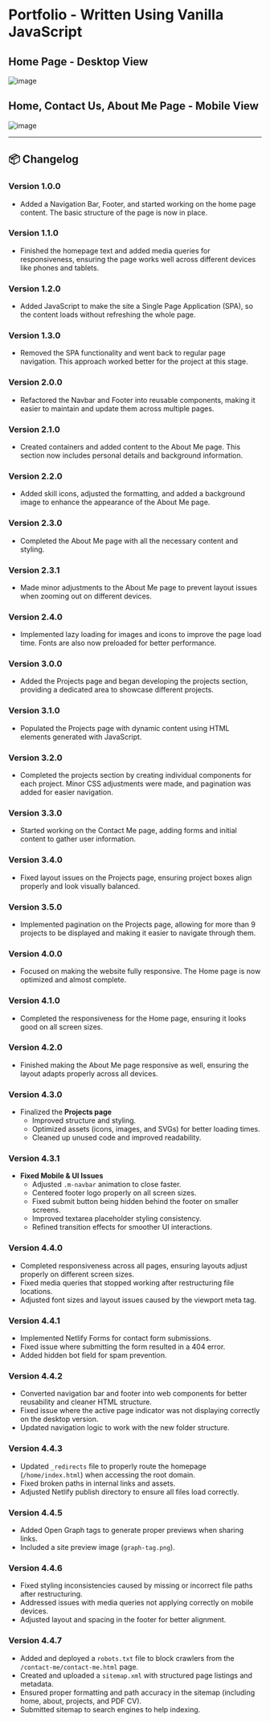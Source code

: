 # Portfolio - Written Using Vanilla JavaScript

## Home Page - Desktop View

![image](https://github.com/user-attachments/assets/e14302c9-3593-4f47-a774-3087e2e3b831)

## Home, Contact Us, About Me Page - Mobile View

![image](https://github.com/user-attachments/assets/b29e652d-e3f8-42c9-bc52-041c886a9c29)

---

## 📦 Changelog

### Version 1.0.0

- Added a Navigation Bar, Footer, and started working on the home page content. The basic structure of the page is now in place.

### Version 1.1.0

- Finished the homepage text and added media queries for responsiveness, ensuring the page works well across different devices like phones and tablets.

### Version 1.2.0

- Added JavaScript to make the site a Single Page Application (SPA), so the content loads without refreshing the whole page.

### Version 1.3.0

- Removed the SPA functionality and went back to regular page navigation. This approach worked better for the project at this stage.

### Version 2.0.0

- Refactored the Navbar and Footer into reusable components, making it easier to maintain and update them across multiple pages.

### Version 2.1.0

- Created containers and added content to the About Me page. This section now includes personal details and background information.

### Version 2.2.0

- Added skill icons, adjusted the formatting, and added a background image to enhance the appearance of the About Me page.

### Version 2.3.0

- Completed the About Me page with all the necessary content and styling.

### Version 2.3.1

- Made minor adjustments to the About Me page to prevent layout issues when zooming out on different devices.

### Version 2.4.0

- Implemented lazy loading for images and icons to improve the page load time. Fonts are also now preloaded for better performance.

### Version 3.0.0

- Added the Projects page and began developing the projects section, providing a dedicated area to showcase different projects.

### Version 3.1.0

- Populated the Projects page with dynamic content using HTML elements generated with JavaScript.

### Version 3.2.0

- Completed the projects section by creating individual components for each project. Minor CSS adjustments were made, and pagination was added for easier navigation.

### Version 3.3.0

- Started working on the Contact Me page, adding forms and initial content to gather user information.

### Version 3.4.0

- Fixed layout issues on the Projects page, ensuring project boxes align properly and look visually balanced.

### Version 3.5.0

- Implemented pagination on the Projects page, allowing for more than 9 projects to be displayed and making it easier to navigate through them.

### Version 4.0.0

- Focused on making the website fully responsive. The Home page is now optimized and almost complete.

### Version 4.1.0

- Completed the responsiveness for the Home page, ensuring it looks good on all screen sizes.

### Version 4.2.0

- Finished making the About Me page responsive as well, ensuring the layout adapts properly across all devices.

### Version 4.3.0

- Finalized the **Projects page**
  - Improved structure and styling.
  - Optimized assets (icons, images, and SVGs) for better loading times.
  - Cleaned up unused code and improved readability.

### Version 4.3.1

- **Fixed Mobile & UI Issues**
  - Adjusted `.m-navbar` animation to close faster.
  - Centered footer logo properly on all screen sizes.
  - Fixed submit button being hidden behind the footer on smaller screens.
  - Improved textarea placeholder styling consistency.
  - Refined transition effects for smoother UI interactions.

### Version 4.4.0

- Completed responsiveness across all pages, ensuring layouts adjust properly on different screen sizes.
- Fixed media queries that stopped working after restructuring file locations.
- Adjusted font sizes and layout issues caused by the viewport meta tag.

### Version 4.4.1

- Implemented Netlify Forms for contact form submissions.
- Fixed issue where submitting the form resulted in a 404 error.
- Added hidden bot field for spam prevention.

### Version 4.4.2

- Converted navigation bar and footer into web components for better reusability and cleaner HTML structure.
- Fixed issue where the active page indicator was not displaying correctly on the desktop version.
- Updated navigation logic to work with the new folder structure.

### Version 4.4.3

- Updated `_redirects` file to properly route the homepage (`/home/index.html`) when accessing the root domain.
- Fixed broken paths in internal links and assets.
- Adjusted Netlify publish directory to ensure all files load correctly.

### Version 4.4.5

- Added Open Graph tags to generate proper previews when sharing links.
- Included a site preview image (`graph-tag.png`).

### Version 4.4.6

- Fixed styling inconsistencies caused by missing or incorrect file paths after restructuring.
- Addressed issues with media queries not applying correctly on mobile devices.
- Adjusted layout and spacing in the footer for better alignment.

### Version 4.4.7

- Added and deployed a `robots.txt` file to block crawlers from the `/contact-me/contact-me.html` page.
- Created and uploaded a `sitemap.xml` with structured page listings and metadata.
- Ensured proper formatting and path accuracy in the sitemap (including home, about, projects, and PDF CV).
- Submitted sitemap to search engines to help indexing.
